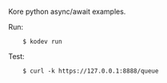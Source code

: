 Kore python async/await examples.

Run:
```
	$ kodev run
```

Test:
```
	$ curl -k https://127.0.0.1:8888/queue
```
